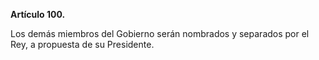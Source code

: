 **Artículo 100.**

Los demás miembros del Gobierno serán nombrados y separados por el Rey, a propuesta de su Presidente.